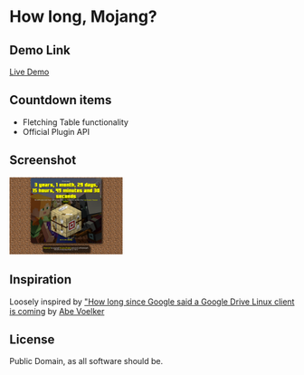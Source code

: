 # How long, Mojang?
## Demo Link
[Live Demo](http://MarshDeer.github.io/howlongmojang)

## Countdown items
* Fletching Table functionality
* Official Plugin API

## Screenshot
<img src="img/scrot.png" style="width:200px">

## Inspiration
Loosely inspired by ["How long since Google said a Google Drive Linux client is coming](https://abevoelker.github.io/how-long-since-google-said-a-google-drive-linux-client-is-coming/) by [Abe Voelker](https://github.com/abevoelker)

## License
Public Domain, as all software should be.
